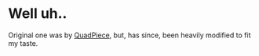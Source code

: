 Well uh..
===================

Original one was by [QuadPiece](https://github.com/QuadPiece/Quad-New-Tab), but, has since, been heavily modified to fit my taste.
